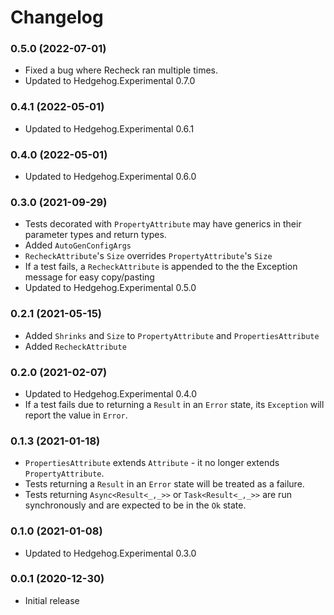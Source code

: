 # Changelog

### 0.5.0 (2022-07-01)

* Fixed a bug where Recheck ran multiple times.
* Updated to Hedgehog.Experimental 0.7.0

### 0.4.1 (2022-05-01)

* Updated to Hedgehog.Experimental 0.6.1

### 0.4.0 (2022-05-01)

* Updated to Hedgehog.Experimental 0.6.0

### 0.3.0 (2021-09-29)

* Tests decorated with `PropertyAttribute` may have generics in their parameter types and return types.
* Added `AutoGenConfigArgs`
* `RecheckAttribute`'s `Size` overrides `PropertyAttribute`'s `Size`
* If a test fails, a `RecheckAttribute` is appended to the the Exception message for easy copy/pasting
* Updated to Hedgehog.Experimental 0.5.0

### 0.2.1 (2021-05-15)

* Added `Shrinks` and `Size` to `PropertyAttribute` and `PropertiesAttribute`
* Added `RecheckAttribute`

### 0.2.0 (2021-02-07)

* Updated to Hedgehog.Experimental 0.4.0
* If a test fails due to returning a `Result` in an `Error` state, its `Exception` will report the value in `Error`.

### 0.1.3 (2021-01-18)

* `PropertiesAttribute` extends `Attribute` - it no longer extends `PropertyAttribute`.
* Tests returning a `Result` in an `Error` state will be treated as a failure.
* Tests returning `Async<Result<_,_>>` or `Task<Result<_,_>>` are run synchronously and are expected to be in the `Ok` state.

### 0.1.0 (2021-01-08)

* Updated to Hedgehog.Experimental 0.3.0

### 0.0.1 (2020-12-30)

* Initial release
